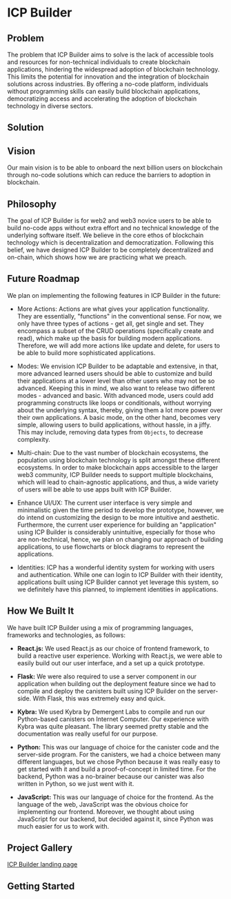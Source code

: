 # ICP Builder

## Problem

The problem that ICP Builder aims to solve is the lack of accessible tools and resources for non-technical individuals to create blockchain applications, hindering the widespread adoption of blockchain technology. This limits the potential for innovation and the integration of blockchain solutions across industries. By offering a no-code platform, individuals without programming skills can easily build blockchain applications, democratizing access and accelerating the adoption of blockchain technology in diverse sectors.

## Solution

## Vision

Our main vision is to be able to onboard the next billion users on blockchain through no-code solutions which can reduce the barriers to adoption in blockchain.

## Philosophy

The goal of ICP Builder is for web2 and web3 novice users to be able to build no-code apps without extra effort and no technical knowledge of the underlying software itself. We believe in the core ethos of blockchain technology which is decentralization and democratization. Following this belief, we have designed ICP Builder to be completely decentralized and on-chain, which shows how we are practicing what we preach.

## Future Roadmap

We plan on implementing the following features in ICP Builder in the future:

- More Actions: Actions are what gives your application functionality. They are essentially, "functions" in the conventional sense. For now, we only have three types of actions - get all, get single and set. They encompass a subset of the CRUD operations (specifically create and read), which make up the basis for building modern applications. Therefore, we will add more actions like update and delete, for users to be able to build more sophisticated applications.

- Modes: We envision ICP Builder to be adaptable and extensive, in that, more advanced learned users should be able to customize and build their applications at a lower level than other users who may not be so advanced. Keeping this in mind, we also want to release two different modes - advanced and basic. With advanced mode, users could add programming constructs like loops or conditionals, without worrying about the underlying syntax, thereby, giving them a lot more power over their own applications. A basic mode, on the other hand, becomes very simple, allowing users to build applications, without hassle, in a jiffy. This may include, removing data types from `Objects`, to decrease complexity.

- Multi-chain: Due to the vast number of blockchain ecosystems, the population using blockchain technology is split amongst these different ecosystems. In order to make blockchain apps accessible to the larger web3 community, ICP Builder needs to support multiple blockchains, which will lead to chain-agnostic applications, and thus, a wide variety of users will be able to use apps built with ICP Builder.

- Enhance UI/UX: The current user interface is very simple and minimalistic given the time period to develop the prototype, however, we do intend on customizing the design to be more intuitive and aesthetic. Furthermore, the current user experience for building an "application" using ICP Builder is considerably unintuitive, especially for those who are non-technical, hence, we plan on changing our approach of building applications, to use flowcharts or block diagrams to represent the applications.

- Identities: ICP has a wonderful identity system for working with users and authentication. While one can login to ICP Builder with their identity, applications built using ICP Builder cannot yet leverage this system, so we definitely have this planned, to implement identities in applications.

## How We Built It

We have built ICP Builder using a mix of programming languages, frameworks and technologies, as follows:

- **React.js:** We used React.js as our choice of frontend framework, to build a reactive user experience. Working with React.js, we were able to easily build out our user interface, and a set up a quick prototype.

- **Flask:** We were also required to use a server component in our application when building out the deployment feature since we had to compile and deploy the canisters built using ICP Builder on the server-side. With Flask, this was extremely easy and quick.

- **Kybra:** We used Kybra by Demergent Labs to compile and run our Python-based canisters on Internet Computer. Our experience with Kybra was quite pleasant. The library seemed pretty stable and the documentation was really useful for our purpose.

- **Python:** This was our language of choice for the canister code and the server-side program. For the canisters, we had a choice between many different languages, but we chose Python because it was really easy to get started with it and build a proof-of-concept in limited time. For the backend, Python was a no-brainer because our canister was also written in Python, so we just went with it.

- **JavaScript:** This was our language of choice for the frontend. As the language of the web, JavaScript was the obvious choice for implementing our frontend. Moreover, we thought about using JavaScript for our backend, but decided against it, since Python was much easier for us to work with.

## Project Gallery

[ICP Builder landing page](https://i.ibb.co/TL70SMQ/Clean-Shot-2023-06-18-at-14-06-34-2x.png)

## Getting Started